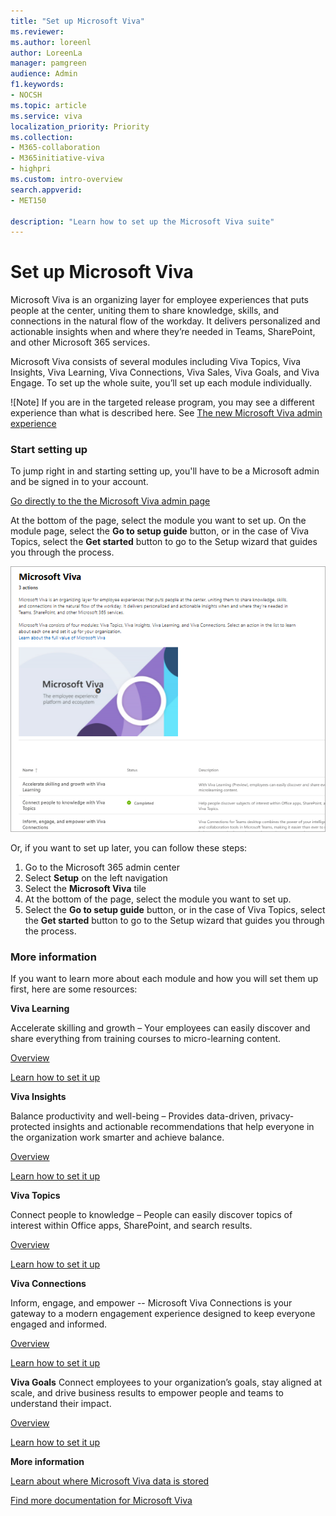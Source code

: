 ```yaml
---
title: "Set up Microsoft Viva"
ms.reviewer: 
ms.author: loreenl
author: LoreenLa
manager: pamgreen
audience: Admin
f1.keywords:
- NOCSH
ms.topic: article
ms.service: viva
localization_priority: Priority
ms.collection:  
- M365-collaboration
- M365initiative-viva
- highpri
ms.custom: intro-overview
search.appverid:
- MET150

description: "Learn how to set up the Microsoft Viva suite"
---
```

# Set up Microsoft Viva
Microsoft Viva is an organizing layer for employee experiences that puts people at the center, uniting them to share knowledge, skills, and connections in the natural flow of the workday. It delivers personalized and actionable insights when and where they’re needed in Teams, SharePoint, and other Microsoft 365 services. 

Microsoft Viva consists of several modules including Viva Topics, Viva Insights, Viva Learning, Viva Connections, Viva Sales, Viva Goals, and Viva Engage. To set up the whole suite, you’ll set up each module individually.

![Note] If you are in the targeted release program, you may see a different experience than what is described here. See [The new Microsoft Viva admin experience](/Viva/new-microsoft-viva-admin-experience.md)
 
### Start setting up

To jump right in and starting setting up, you'll have to be a Microsoft admin and be signed in to your account. 

[Go directly to the the Microsoft Viva admin page](https://admin.microsoft.com/Adminportal/Home?source=applauncher#/featureexplorer/collections/VivaExperiences)

At the bottom of the page, select the module you want to set up.
On the module page, select the **Go to setup guide** button, or in the case of Viva Topics, select the **Get started** button to go to the Setup wizard that guides you through the process.

![Viva admin page](media/viva-setup-page.png)



Or, if you want to set up later, you can follow these steps:
1.	Go to the Microsoft 365 admin center
2.	Select **Setup** on the left navigation
3.	Select the **Microsoft Viva** tile
4.	At the bottom of the page, select the module you want to set up.
5.	Select the **Go to setup guide** button, or in the case of Viva Topics, select the **Get started** button to go to the Setup wizard that guides you through the process.

### More information
If you want to learn more about each module and how you will set them up first, here are some resources:

**Viva Learning** 

Accelerate skilling and growth – Your employees can easily discover and share everything from training courses to micro-learning content.

[Overview](/microsoft-365/learning)

[Learn how to set it up](/microsoft-365/learning/set-up-teams-admin-center)

**Viva Insights**

Balance productivity and well-being – Provides data-driven, privacy-protected insights and actionable recommendations that help everyone in the organization work smarter and achieve balance.

[Overview](/viva/insights/introduction)

[Learn how to set it up](/viva/insights/advanced/setup-maint/setup-overview.md)

**Viva Topics**

Connect people to knowledge – People can easily discover topics of interest within Office apps, SharePoint, and search results.

[Overview](/microsoft-365/knowledge/)

[Learn how to set it up](/microsoft-365/knowledge/set-up-topic-experiences)

**Viva Connections**

Inform, engage, and empower -- Microsoft Viva Connections is your gateway to a modern engagement experience designed to keep everyone engaged and informed.

[Overview](/sharepoint/viva-connections-overview)

[Learn how to set it up](/sharepoint/guide-to-setting-up-viva-connections)

**Viva Goals**
Connect employees to your organization’s goals, stay aligned at scale, and drive business results to empower people and teams to understand their impact.

[Overview](/viva/goals/intro-to-ms-viva-goals)

[Learn how to set it up](/viva/goals/log-in-create-and-join-organizations)

**More information**

[Learn about where Microsoft Viva data is stored](/microsoft-365/enterprise/o365-data-locations#what-are-the-considerations-for-microsoft-viva-data-locations)

[Find more documentation for Microsoft Viva](/microsoft-365/viva)
